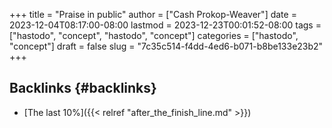 +++
title = "Praise in public"
author = ["Cash Prokop-Weaver"]
date = 2023-12-04T08:17:00-08:00
lastmod = 2023-12-23T00:01:52-08:00
tags = ["hastodo", "concept", "hastodo", "concept"]
categories = ["hastodo", "concept"]
draft = false
slug = "7c35c514-f4dd-4ed6-b071-b8be133e23b2"
+++

## Backlinks {#backlinks}

-   [The last 10%]({{< relref "after_the_finish_line.md" >}})
